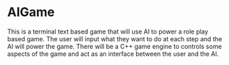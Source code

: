 # AIGame
This is a terminal text based game that will use AI to power a role play based game. The user will input what they want to do at each step and the AI will power the game. There will be a C++ game engine to controls some aspects of the game and act as an interface between the user and the AI. 

